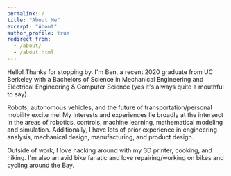 ```yaml
---
permalink: /
title: "About Me"
excerpt: "About"
author_profile: true
redirect_from: 
  - /about/
  - /about.html
---
```


Hello! Thanks for stopping by. I'm Ben, a recent 2020 graduate from UC Berkeley with a Bachelors of Science in Mechanical Engineering and Electrical Engineering & Computer Science (yes it's always quite a mouthful to say). 


Robots, autonomous vehicles, and the future of transportation/personal mobility excite me! My interests and experiences lie broadly at the intersect in the areas of robotics, controls, machine learning, mathematical modeling and simulation. Additionally, I have lots of prior experience in engineering analysis, mechanical design, manufacturing, and product design.


Outside of work, I love hacking around with my 3D printer, cooking, and hiking. I'm also an avid bike fanatic and love repairing/working on bikes and cycling around the Bay.